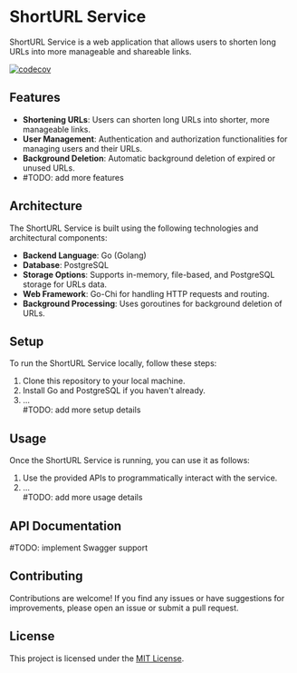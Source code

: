 # ShortURL Service
ShortURL Service is a web application that allows users to shorten long URLs into more manageable and shareable links.

[![codecov](https://codecov.io/gh/gennadis/shorturl/graph/badge.svg?token=4EUV9MONJG)](https://codecov.io/gh/gennadis/shorturl)

## Features
- **Shortening URLs**: Users can shorten long URLs into shorter, more manageable links.
- **User Management**: Authentication and authorization functionalities for managing users and their URLs.
- **Background Deletion**: Automatic background deletion of expired or unused URLs.
- #TODO: add more features

## Architecture
The ShortURL Service is built using the following technologies and architectural components:
- **Backend Language**: Go (Golang)
- **Database**: PostgreSQL
- **Storage Options**: Supports in-memory, file-based, and PostgreSQL storage for URLs data.
- **Web Framework**: Go-Chi for handling HTTP requests and routing.
- **Background Processing**: Uses goroutines for background deletion of URLs.

## Setup
To run the ShortURL Service locally, follow these steps:
1. Clone this repository to your local machine.
2. Install Go and PostgreSQL if you haven't already.
3. ...  
#TODO: add more setup details

## Usage
Once the ShortURL Service is running, you can use it as follows:
1. Use the provided APIs to programmatically interact with the service.
2. ...  
#TODO: add more usage details

## API Documentation
#TODO: implement Swagger support

## Contributing
Contributions are welcome! If you find any issues or have suggestions for improvements, please open an issue or submit a pull request.

## License
This project is licensed under the [MIT License](LICENSE).
